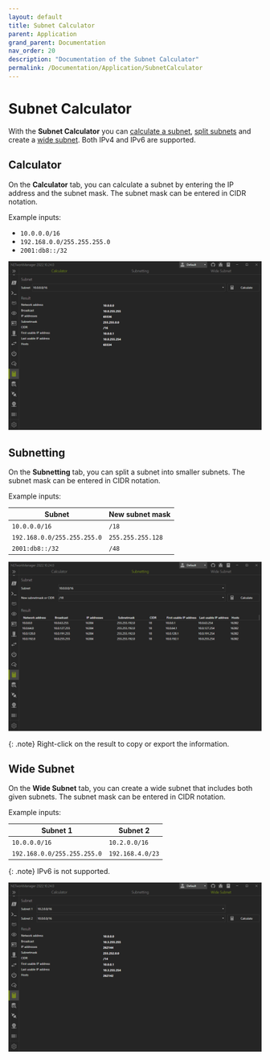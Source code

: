 ```yaml
---
layout: default
title: Subnet Calculator
parent: Application
grand_parent: Documentation
nav_order: 20
description: "Documentation of the Subnet Calculator"
permalink: /Documentation/Application/SubnetCalculator
---
```


# Subnet Calculator

With the **Subnet Calculator** you can [calculate a subnet](#calculator), [split subnets](#subnetting) and create a [wide subnet](#wide-subnet). Both IPv4 and IPv6 are supported.

## Calculator

On the **Calculator** tab, you can calculate a subnet by entering the IP address and the subnet mask. The subnet mask can be entered in CIDR notation.

Example inputs:

- `10.0.0.0/16`
- `192.168.0.0/255.255.255.0`
- `2001:db8::/32`

![SubnetCalculator_Calculator](20_SubnetCalculator_Calculator.png)

## Subnetting

On the **Subnetting** tab, you can split a subnet into smaller subnets. The subnet mask can be entered in CIDR notation.

Example inputs:

| Subnet                      | New subnet mask   |
| --------------------------- | ----------------- |
| `10.0.0.0/16`               | `/18`             |
| `192.168.0.0/255.255.255.0` | `255.255.255.128` |
| `2001:db8::/32`             | `/48`             |

![SubnetCalculator_Subnetting](20_SubnetCalculator_Subnetting.png)

{: .note}
Right-click on the result to copy or export the information.

## Wide Subnet

On the **Wide Subnet** tab, you can create a wide subnet that includes both given subnets. The subnet mask can be entered in CIDR notation.

Example inputs:

| Subnet 1                    | Subnet 2         |
| --------------------------- | ---------------- |
| `10.0.0.0/16`               | `10.2.0.0/16`    |
| `192.168.0.0/255.255.255.0` | `192.168.4.0/23` |

{: .note}
IPv6 is not supported.

![SubnetCalculator_WideSubnet](20_SubnetCalculator_WideSubnet.png)
